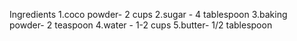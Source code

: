 Ingredients
1.coco powder- 2 cups
2.sugar - 4 tablespoon
3.baking powder- 2 teaspoon
4.water - 1-2 cups
5.butter- 1/2 tablespoon